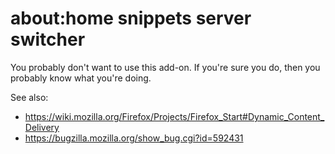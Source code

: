 # about:home snippets server switcher

You probably don't want to use this add-on. If you're sure you do, then you
probably know what you're doing.

See also:

* <https://wiki.mozilla.org/Firefox/Projects/Firefox_Start#Dynamic_Content_Delivery>
* <https://bugzilla.mozilla.org/show_bug.cgi?id=592431>

